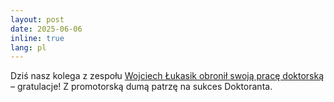 ```yaml
---
layout: post
date: 2025-06-06
inline: true
lang: pl
---
```


Dziś nasz kolega z zespołu [Wojciech Łukasik obronił swoją pracę doktorską](https://ijppan.pl/publiczna-obrona-rozprawy-doktorskiej-pana-mgra-wojciecha-lukasika/) – gratulacje! Z promotorską dumą patrzę na sukces Doktoranta.

